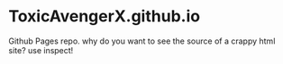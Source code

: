 # ToxicAvengerX.github.io
Github Pages repo.
why do you want to see the source of a crappy html site? use inspect!
